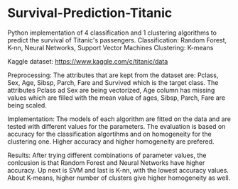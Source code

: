 # Survival-Prediction-Titanic

Python implementation of 4 classification and 1 clustering algorithms to predict the survival of Titanic's passengers.
Classification: Random Forest, K-nn, Neural Networks, Support Vector Machines
Clustering: K-means

Kaggle dataset: https://www.kaggle.com/c/titanic/data

Preprocessing: The attributes that are kept from the dataset are: Pclass, Sex, Age, Sibsp, Parch, Fare and Survived which is the target class. The attributes Pclass ad Sex are being vectorized, Age column has missing values which are filled with the mean value of ages, Sibsp, Parch, Fare are being scaled.

Implementation: The models of each algorithm are fitted on the data and are tested with different values for the parameters. The evaluation is based on accuracy for the classification algortihms and on homogeneity for the clustering one. Higher accuracy and higher homogeneity are prefered.

Results: After trying different combinations of parameter values, the conlcusion is that Random Forest and Neural Networks have higher accuracy. Up next is SVM and last is K-nn, with the lowest accuracy values. About K-means, higher number of clusters give higher homogeneity as well.
